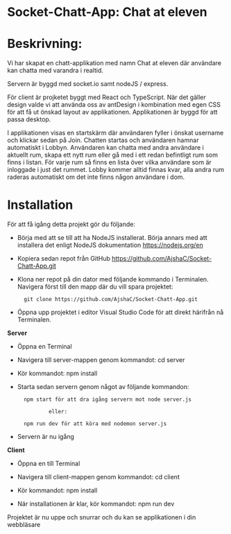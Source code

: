# Socket-Chatt-App: Chat at eleven

# Beskrivning: 
Vi har skapat en chatt-applikation med namn Chat at eleven där användare kan chatta med varandra i realtid. 

Servern är byggd med socket.io samt nodeJS / express.

För client är projketet byggt med React och TypeScript. När det gäller design valde vi att använda oss av antDesign i kombination med egen CSS för att få ut önskad layout av applikationen. Applikationen är byggd för att passa desktop.

I applikationen visas en startskärm där användaren fyller i önskat username och klickar sedan på Join. Chatten startas och användaren hamnar automatiskt i Lobbyn.
Användaren kan chatta med andra användare i aktuellt rum, skapa ett nytt rum eller gå med i ett redan befintligt rum som finns i listan.
För varje rum så finns en lista över vilka användare som är inloggade i just det rummet.
Lobby kommer alltid finnas kvar, alla andra rum raderas automatiskt om det inte finns någon användare i dom.


# Installation
För att få igång detta projekt gör du följande:

- Börja med att se till att ha NodeJS installerat. Börja annars med att installera det enligt NodeJS dokumentation https://nodejs.org/en

- Kopiera sedan repot från GitHub https://github.com/AjshaC/Socket-Chatt-App.git

- Klona ner repot på din dator med följande kommando i Terminalen. Navigera först till den mapp där du vill spara projektet:  

        git clone https://github.com/AjshaC/Socket-Chatt-App.git

- Öppna upp projektet i editor Visual Studio Code för att direkt härifrån nå Terminalen.


**Server**

- Öppna en Terminal
  
- Navigera till server-mappen genom kommandot: 
        cd server

- Kör kommandot:
        npm install

- Starta sedan servern genom något av följande kommandon:
  
        npm start för att dra igång servern mot node server.js

                eller: 

        npm run dev för att köra med nodemon server.js

- Servern är nu igång

**Client**

- Öppna en till Terminal

- Navigera till client-mappen genom kommandot:
        cd client

- Kör kommandot:
        npm install

- När installationen är klar, kör kommandot:
        npm run dev

Projektet är nu uppe och snurrar och du kan se applikationen i din webbläsare
